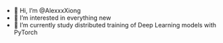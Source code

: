 - 👋 Hi, I’m @AlexxxXiong
- 👀 I’m interested in everything new
- 🌱 I’m currently study distributed training of Deep Learning models with PyTorch

<!---
AlexxxXiong/AlexxxXiong is a ✨ special ✨ repository because its `README.md` (this file) appears on your GitHub profile.
You can click the Preview link to take a look at your changes.
--->
